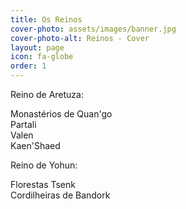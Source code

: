 ```yaml
---
title: Os Reinos
cover-photo: assets/images/banner.jpg
cover-photo-alt: Reinos - Cover
layout: page
icon: fa-globe
order: 1
---
```


Reino de Aretuza: 

Monastérios de Quan'go <br>
Partali <br>
Valen <br>
Kaen'Shaed

Reino de Yohun:

Florestas Tsenk <br>
Cordilheiras de Bandork